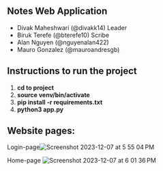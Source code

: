 ## Notes Web Application
- Divak Maheshwari (@divakk14) Leader
- Biruk Terefe (@bterefe10) Scribe
- Alan Nguyen (@nguyenalan422)
- Mauro Gonzalez (@mauroandresgb)

## Instructions to run the project ##
1. **cd to project**
2. **source venv/bin/activate**
3. **pip install -r requirements.txt** 
4. **python3 app.py** 


## Website pages: 

Login-page![Screenshot 2023-12-07 at 5 55 04 PM](https://github.com/divakk14/CMPE_131_Project/assets/90079924/80c2cd9f-b4cf-4c14-a98c-737badf49bfa)

Home-page ![Screenshot 2023-12-07 at 6 01 36 PM](https://github.com/divakk14/CMPE_131_Project/assets/90079924/e93b8480-4cb9-453d-ac13-b73abedc377a)
